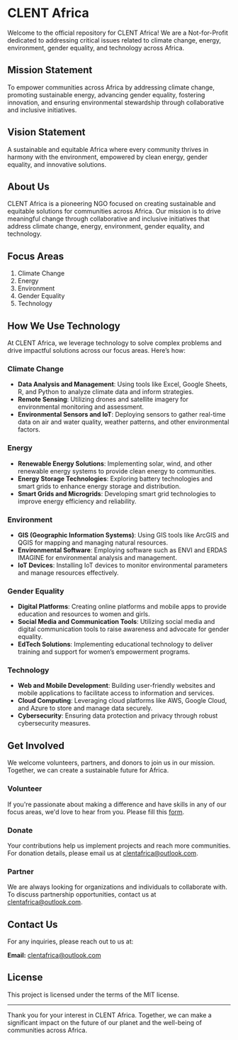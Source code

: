 # CLENT Africa

Welcome to the official repository for CLENT Africa! We are a Not-for-Profit dedicated to addressing critical issues related to climate change, energy, environment, gender equality, and technology across Africa.

## Mission Statement

To empower communities across Africa by addressing climate change, promoting sustainable energy, advancing gender equality, fostering innovation, and ensuring environmental stewardship through collaborative and inclusive initiatives.

## Vision Statement

A sustainable and equitable Africa where every community thrives in harmony with the environment, empowered by clean energy, gender equality, and innovative solutions.

## About Us

CLENT Africa is a pioneering NGO focused on creating sustainable and equitable solutions for communities across Africa. Our mission is to drive meaningful change through collaborative and inclusive initiatives that address climate change, energy, environment, gender equality, and technology.

## Focus Areas

1. Climate Change
2. Energy
3. Environment
4. Gender Equality
5. Technology

## How We Use Technology

At CLENT Africa, we leverage technology to solve complex problems and drive impactful solutions across our focus areas. Here’s how:

### Climate Change

- **Data Analysis and Management**: Using tools like Excel, Google Sheets, R, and Python to analyze climate data and inform strategies.
- **Remote Sensing**: Utilizing drones and satellite imagery for environmental monitoring and assessment.
- **Environmental Sensors and IoT**: Deploying sensors to gather real-time data on air and water quality, weather patterns, and other environmental factors.

### Energy

- **Renewable Energy Solutions**: Implementing solar, wind, and other renewable energy systems to provide clean energy to communities.
- **Energy Storage Technologies**: Exploring battery technologies and smart grids to enhance energy storage and distribution.
- **Smart Grids and Microgrids**: Developing smart grid technologies to improve energy efficiency and reliability.

### Environment

- **GIS (Geographic Information Systems)**: Using GIS tools like ArcGIS and QGIS for mapping and managing natural resources.
- **Environmental Software**: Employing software such as ENVI and ERDAS IMAGINE for environmental analysis and management.
- **IoT Devices**: Installing IoT devices to monitor environmental parameters and manage resources effectively.

### Gender Equality

- **Digital Platforms**: Creating online platforms and mobile apps to provide education and resources to women and girls.
- **Social Media and Communication Tools**: Utilizing social media and digital communication tools to raise awareness and advocate for gender equality.
- **EdTech Solutions**: Implementing educational technology to deliver training and support for women’s empowerment programs.

### Technology

- **Web and Mobile Development**: Building user-friendly websites and mobile applications to facilitate access to information and services.
- **Cloud Computing**: Leveraging cloud platforms like AWS, Google Cloud, and Azure to store and manage data securely.
- **Cybersecurity**: Ensuring data protection and privacy through robust cybersecurity measures.

## Get Involved

We welcome volunteers, partners, and donors to join us in our mission. Together, we can create a sustainable future for Africa.

### Volunteer

If you're passionate about making a difference and have skills in any of our focus areas, we'd love to hear from you. Please fill this [form](https://forms.gle/gX4WcwsZr2AFPPRHA).

### Donate

Your contributions help us implement projects and reach more communities. For donation details, please email us at [clentafrica@outlook.com](mailto:clentafrica@outlook.com).

### Partner

We are always looking for organizations and individuals to collaborate with. To discuss partnership opportunities, contact us at [clentafrica@outlook.com](mailto:clentafrica@outlook.com).

## Contact Us

For any inquiries, please reach out to us at:

**Email:** [clentafrica@outlook.com](mailto:clentafrica@outlook.com)

## License

This project is licensed under the terms of the MIT license.

---

Thank you for your interest in CLENT Africa. Together, we can make a significant impact on the future of our planet and the well-being of communities across Africa.
